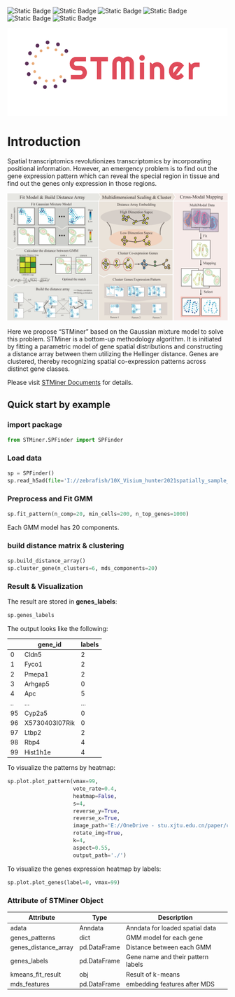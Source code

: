 ![Static Badge](https://img.shields.io/badge/License-MIT-blue) 
![Static Badge](https://img.shields.io/badge/readthedocs-blue?logo=readthedocs&label=Documents)
![Static Badge](https://img.shields.io/badge/3.10-green?logo=python&label=Python&labelColor=yellow)
![Static Badge](https://img.shields.io/badge/Linux-blue?logo=Linux&logoColor=white)
![Static Badge](https://img.shields.io/badge/Windows-blue?logo=Windows&logoColor=white)
![Static Badge](https://img.shields.io/badge/macos-blue?logo=apple&logoColor=white)

<div align=center><img src="./pic/logo.png" height = "200"/></div>

# Introduction

Spatial transcriptomics revolutionizes transcriptomics by incorporating positional information. However, an emergency
problem is to find out the gene expression pattern which can reveal the special region in tissue and find out the genes
only expression in those regions.

![STMiner](./pic/fig1.png)

Here we propose “STMiner” based on the Gaussian mixture model to solve this problem. STMiner is a bottom-up methodology
algorithm. It is initiated by fitting a parametric model of gene spatial distributions and constructing a distance array
between them utilizing the Hellinger distance. Genes are clustered, thereby recognizing spatial co-expression patterns
across distinct gene classes.

Please visit [STMiner Documents](https://stminerdoc.readthedocs.io/en/latest/Introduction/Introduction.html) for
details.

## Quick start by example

### import package

```python
from STMiner.SPFinder import SPFinder
```

### Load data

```python
sp = SPFinder()
sp.read_h5ad(file='I://zebrafish/10X_Visium_hunter2021spatially_sample_C_data.h5ad')
```

### Preprocess and Fit GMM

```python
sp.fit_pattern(n_comp=20, min_cells=200, n_top_genes=1000)
```

Each GMM model has 20 components.

### build distance matrix & clustering

```python
sp.build_distance_array()
sp.cluster_gene(n_clusters=6, mds_components=20)
```

### Result & Visualization

The result are stored in **genes_labels**:

```python
sp.genes_labels
```

The output looks like the following:

|    | gene_id        | labels |
|----|----------------|--------|
| 0  | Cldn5          | 2      |
| 1  | Fyco1          | 2      |
| 2  | Pmepa1         | 2      |
| 3  | Arhgap5        | 0      |
| 4  | Apc            | 5      |
| .. | ...            | ...    |
| 95 | Cyp2a5         | 0      |
| 96 | X5730403I07Rik | 0      |
| 97 | Ltbp2          | 2      |
| 98 | Rbp4           | 4      |
| 99 | Hist1h1e       | 4      |

To visualize the patterns by heatmap:

```python
sp.plot.plot_pattern(vmax=99,
                     vote_rate=0.4,
                     heatmap=False,
                     s=4,
                     reverse_y=True,
                     reverse_x=True,
                     image_path='E://OneDrive - stu.xjtu.edu.cn/paper/cut_img.png',
                     rotate_img=True,
                     k=4,
                     aspect=0.55,
                     output_path='./')
```

To visualize the genes expression heatmap by labels:

```python
sp.plot.plot_genes(label=0, vmax=99)
```

### Attribute of STMiner Object

| Attribute            | Type         | Description                        |
|----------------------|--------------|------------------------------------|
| adata                | Anndata      | Anndata for loaded spatial data    |
| genes_patterns       | dict         | GMM model for each gene            |
| genes_distance_array | pd.DataFrame | Distance between each GMM          |
| genes_labels         | pd.DataFrame | Gene name and their pattern labels |
| kmeans_fit_result    | obj          | Result of k-means                  |
| mds_features         | pd.DataFrame | embedding features after MDS       |
